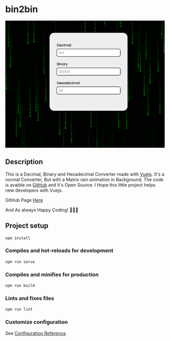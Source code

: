 # bin2bin

![Screenshot](https://github.com/CapoStudios/bin2bin/blob/mocho/src/assets/Screenshot.png)

## Description
This is a Decimal, Binary and Hexadecimal Converter made with [Vuejs](https://v3.vuejs.org/).
It's a normal Converter, But with a Matrix rain animation in Background. 
The code is avaible on [GitHub](https://github.com/CapoStudios/bin2bin) and it's Open Source.
I Hope this little project helps new developers with Vuejs.

GitHub Page [Here](https://capostudios.github.io/bin2bin/)

And As always Happy Coding! 👨‍💻💪 

## Project setup
```
npm install
```

### Compiles and hot-reloads for development
```
npm run serve
```

### Compiles and minifies for production
```
npm run build
```

### Lints and fixes files
```
npm run lint
```

### Customize configuration
See [Configuration Reference](https://cli.vuejs.org/config/).

